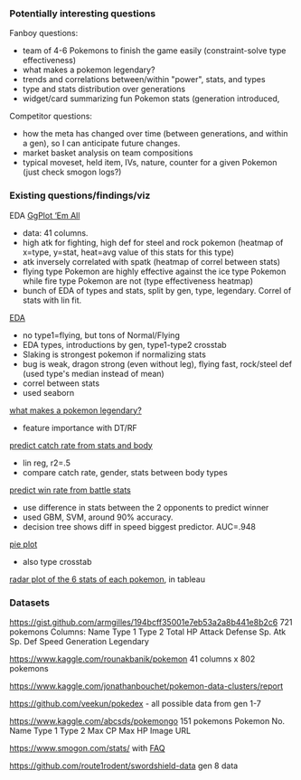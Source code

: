 ### Potentially interesting questions

Fanboy questions:
- team of 4-6 Pokemons to finish the game easily (constraint-solve type effectiveness)
- what makes a pokemon legendary?
- trends and correlations between/within "power", stats, and types
- type and stats distribution over generations
- widget/card summarizing fun Pokemon stats (generation introduced,

Competitor questions: 
- how the meta has changed over time (between generations, and within a gen), so I can anticipate future changes.
- market basket analysis on team compositions
- typical moveset, held item, IVs, nature, counter for a given Pokemon (just check smogon logs?)


### Existing questions/findings/viz

EDA [GgPlot ‘Em All ](https://towardsdatascience.com/exploratory-analysis-of-pokemons-using-r-8600229346fb)
- data: 41 columns. 
- high atk for fighting, high def for steel and rock pokemon (heatmap of x=type, y=stat, heat=avg value of this stats for this type)
- atk inversely correlated with spatk (heatmap of correl between stats)
- flying type Pokemon are highly effective against the ice type Pokemon while fire type Pokemon are not (type effectiveness heatmap)
- bunch of EDA of types and stats, split by gen, type, legendary. Correl of stats with lin fit.

[EDA](https://inmachineswetrust.com/posts/exploring-pokemon-dataset/)
- no type1=flying, but tons of Normal/Flying
- EDA types, introductions by gen, type1-type2 crosstab
- Slaking is strongest pokemon if normalizing stats
- bug is weak, dragon strong (even without leg), flying fast, rock/steel def (used type's median instead of mean)
- correl between stats
- used seaborn

[what makes a pokemon legendary?](https://www.datacamp.com/projects/712)
- feature importance with DT/RF 

[predict catch rate from stats and body](https://www.kaggle.com/jonathanbouchet/pokemon-data-clusters/data)
- lin reg, r2=.5
- compare catch rate, gender, stats between body types

[predict win rate from battle stats](https://www.kaggle.com/jonathanbouchet/pokemon-battles)
- use difference in stats between the 2 opponents to predict winner
- used GBM, SVM, around 90% accuracy.
- decision tree shows diff in speed biggest predictor. AUC=.948

[pie plot](https://www.kaggle.com/gurarako/visualization-using-seaborn-pokemon-part-1)
- also type crosstab

[radar plot of the 6 stats of each pokemon](https://public.tableau.com/profile/julien.marmiesse#!/vizhome/Pokemon-GottaAnalyseThemAll/Pokemon-GottaAnalyseThemAll), in tableau


### Datasets

https://gist.github.com/armgilles/194bcff35001e7eb53a2a8b441e8b2c6
721 pokemons
Columns: Name 	Type 1 	Type 2 	Total 	HP 	Attack 	Defense 	Sp. Atk 	Sp. Def 	Speed 	Generation 	Legendary

https://www.kaggle.com/rounakbanik/pokemon
41 columns x 802 pokemons

https://www.kaggle.com/jonathanbouchet/pokemon-data-clusters/report

https://github.com/veekun/pokedex - all possible data from gen 1-7

https://www.kaggle.com/abcsds/pokemongo
151 pokemons
Pokemon No. Name Type 1 Type 2 Max CP Max HP Image URL

https://www.smogon.com/stats/ with [FAQ](https://www.smogon.com/forums/threads/official-smogon-university-usage-statistics-discussion-thread-mk-3.3591776/#post-7171782)

https://github.com/route1rodent/swordshield-data
gen 8 data
